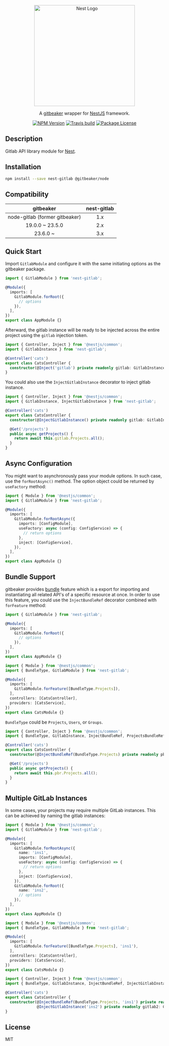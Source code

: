 <p align="center">
  <a href="http://nestjs.com"><img src="https://nestjs.com/img/logo_text.svg" alt="Nest Logo" width="320" /></a>
</p>

<p align="center">
  A <a href="https://github.com/jdalrymple/gitbeaker">gitbeaker</a> wrapper for <a href="https://github.com/nestjs/nest">NestJS</a> framework.
</p>

<p align="center">
  <a href="https://www.npmjs.com/package/nest-gitlab"><img src="https://img.shields.io/npm/v/nest-gitlab.svg" alt="NPM Version" /></a>
  <a href="https://travis-ci.org/hexenq/nest-gitlab"><img src="https://travis-ci.org/hexenq/nest-gitlab.svg?branch=master" alt="Travis build" /></a>
  <a href="https://www.npmjs.com/package/nest-gitlab"><img src="https://img.shields.io/npm/l/nest-gitlab.svg" alt="Package License" /></a>
</p>

## Description
Gitlab API library module for <a href="https://github.com/nestjs/nest">Nest</a>.

## Installation

```bash
npm install --save nest-gitlab @gitbeaker/node
```

## Compatibility
|           gitbeaker            | nest-gitlab |
| :----------------------------: | :---------: |
| node-gitlab (former gitbeaker) |     1.x     |
|        19.0.0 ~ 23.5.0         |     2.x     |
|            23.6.0 ~            |     3.x     |

## Quick Start

Import `GitlabModule` and configure it with the same initiating options as the gitbeaker package.

```ts
import { GitlabModule } from 'nest-gitlab';

@Module({
  imports: [
    GitlabModule.forRoot({
      // options
    }),
  ],
})
export class AppModule {}
```

Afterward, the gitlab instance will be ready to be injected across the entire project using the `gitlab` injection token.

```ts
import { Controller, Inject } from '@nestjs/common';
import { GitlabInstance } from 'nest-gitlab';

@Controller('cats')
export class CatsController {
  constructor(@Inject('gitlab') private readonly gitlab: GitlabInstance) { }
}
```

You could also use the `InjectGitlabInstance` decorator to inject gitlab instance.

```ts
import { Controller, Inject } from '@nestjs/common';
import { GitlabInstance, InjectGitlabInstance } from 'nest-gitlab';

@Controller('cats')
export class CatsController {
  constructor(@InjectGitlabInstance() private readonly gitlab: GitlabInstance) { }

  @Get('/projects')
  public async getProjects() {
    return await this.gitlab.Projects.all();
  }
}
```

## Async Configuration

You might want to asynchronously pass your module options. In such case, use the `forRootAsync()` method. The option object could be returned by `useFactory` method:

```ts
import { Module } from '@nestjs/common';
import { GitlabModule } from 'nest-gitlab';

@Module({
  imports: [
    GitlabModule.forRootAsync({
      imports: [ConfigModule],
      useFactory: async (config: ConfigService) => {
        // return options
      },
      inject: [ConfigService],
    }),
  ],
})
export class AppModule {}
```

## Bundle Support
gitbeaker provides [bundle](https://github.com/jdalrymple/gitbeaker#bundle-imports) feature which is a export for importing and instantiating all related API's of a specific resource at once. In order to use this feature, you could use the `InjectBundleRef` decorator combined with `forFeature` method:

```ts
import { GitlabModule } from 'nest-gitlab';

@Module({
  imports: [
    GitlabModule.forRoot({
      // options
    }),
  ],
})
export class AppModule {}
```
```ts
import { Module } from '@nestjs/common';
import { BundleType, GitlabModule } from 'nest-gitlab';

@Module({
  imports: [
    GitlabModule.forFeature([BundleType.Projects]),
  ],
  controllers: [CatsController],
  providers: [CatsService],
})
export class CatsModule {}
```
`BundleType` could be `Projects`, `Users`, or `Groups`.
```ts
import { Controller, Inject } from '@nestjs/common';
import { BundleType, GitlabInstance, InjectBundleRef, ProjectsBundleRef } from 'nest-gitlab';

@Controller('cats')
export class CatsController {
  constructor(@InjectBundleRef(BundleType.Projects) private readonly pbr: ProjectsBundleRef) { }

  @Get('/projects')
  public async getProjects() {
    return await this.pbr.Projects.all();
  }
}
```

## Multiple GitLab Instances
In some cases, your projects may require multiple GitLab instances. This can be achieved by naming the gitlab instances:

```ts
import { Module } from '@nestjs/common';
import { GitlabModule } from 'nest-gitlab';

@Module({
  imports: [
    GitlabModule.forRootAsync({
      name: 'ins1',
      imports: [ConfigModule],
      useFactory: async (config: ConfigService) => {
        // return options
      },
      inject: [ConfigService],
    }),
    GitlabModule.forRoot({
      name: 'ins2',
      // options
    }),
  ],
})
export class AppModule {}
```
```ts
import { Module } from '@nestjs/common';
import { BundleType, GitlabModule } from 'nest-gitlab';

@Module({
  imports: [
    GitlabModule.forFeature([BundleType.Projects], 'ins1'),
  ],
  controllers: [CatsController],
  providers: [CatsService],
})
export class CatsModule {}
```
```ts
import { Controller, Inject } from '@nestjs/common';
import { BundleType, GitlabInstance, InjectBundleRef, InjectGitlabInstance, ProjectsBundleRef } from 'nest-gitlab';

@Controller('cats')
export class CatsController {
  constructor(@InjectBundleRef(BundleType.Projects, 'ins1') private readonly pbr1: ProjectsBundleRef,
              @InjectGitlabInstance('ins2') private readonly gitlab2: GitlabInstance) { }
}
```


## License
MIT
